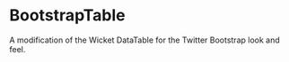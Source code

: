 BootstrapTable
==============

A modification of the Wicket DataTable for the Twitter Bootstrap look and feel.